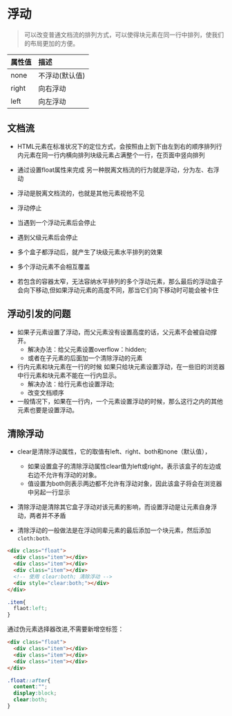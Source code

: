 # 浮动
> 可以改变普通文档流的排列方式，可以使得块元素在同一行中排列，使我们的布局更加的方便。

| 属性值 | 描述     |
| :------------- | :------------- |
| none     | 不浮动(默认值)     |
| right    | 向右浮动     |
| left  | 向左浮动    |

## 文档流
* HTML元素在标准状况下的定位方式，会按照由上到下由左到右的顺序排列行内元素在同一行内横向排列块级元素占满整个一行，在页面中竖向排列

* 通过设置float属性来完成 另一种脱离文档流的行为就是浮动，分为左、右浮动
* 浮动是脱离文档流的，也就是其他元素视他不见
*  浮动停止
  * 当遇到一个浮动元素后会停止
  * 遇到父级元素后会停止
* 多个盒子都浮动后，就产生了块级元素水平排列的效果
* 多个浮动元素不会相互覆盖
* 若包含的容器太窄，无法容纳水平排列的多个浮动元素，那么最后的浮动盒子会向下移动,但如果浮动元素的高度不同，那当它们向下移动时可能会被卡住

## 浮动引发的问题
* 如果子元素设置了浮动，而父元素没有设置高度的话，父元素不会被自动撑开。
  * 解决办法：给父元素设置overflow：hidden;
  * 或者在子元素的后面加一个清除浮动的元素
* 行内元素和块元素在一行的时候 如果只给块元素设置浮动，在一些旧的浏览器中行元素和块元素不能在一行内显示。
  * 解决办法：给行元素也设置浮动;
  * 改变文档顺序
* 一般情况下，如果在一行内，一个元素设置浮动的时候，那么这行之内的其他元素也要是设置浮动。

## 清除浮动
* clear是清除浮动属性，它的取值有left、right、both和none（默认值），
  * 如果设置盒子的清除浮动属性clear值为left或right，表示该盒子的左边或右边不允许有浮动的对象。
  * 值设置为both则表示两边都不允许有浮动对象，因此该盒子将会在浏览器中另起一行显示

* 清除浮动是清除其它盒子浮动对该元素的影响，而设置浮动是让元素自身浮动，两者并不矛盾  
* 清除浮动的一般做法是在浮动同辈元素的最后添加一个块元素，然后添加`cloth:both`.
```html
<div class="float">
  <div class="item"></div>
  <div class="item"></div>
  <div class="item"></div>
  <!-- 使用 clear:both; 清除浮动 -->
  <div style="clear:both;"></div>   
</div>
```
```css
.item{
  flaot:left;
}
```

通过伪元素选择器改进,不需要新增空标签：
```html
<div class="float">
  <div class="item"></div>
  <div class="item"></div>
  <div class="item"></div>
</div>
````
```css
.float::after{
  content:"";
  display:block;
  clear:both;
}
```